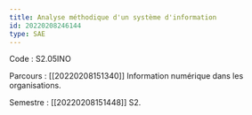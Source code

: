 ```yaml
---
title: Analyse méthodique d'un système d'information
id: 20220208246144
type: SAE
---
```


Code : S2.05INO

Parcours : [[20220208151340]] Information numérique dans les organisations.

Semestre : [[20220208151448]] S2.